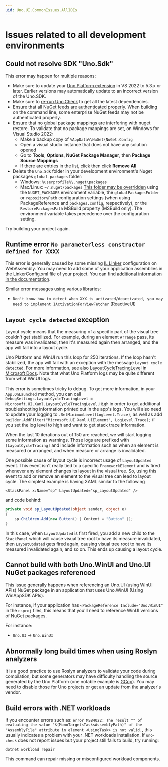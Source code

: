 ```yaml
---
uid: Uno.UI.CommonIssues.AllIDEs
---
```


# Issues related to all development environments

## Could not resolve SDK "Uno.Sdk"

This error may happen for multiple reasons:

- Make sure to update your [Uno Platform extension](https://aka.platform.uno/vs-extension-marketplace) in VS 2022 to 5.3.x or later. Earlier versions may automatically update to an incorrect version of the Uno.SDK.
- Make sure to [re-run Uno.Check](xref:UnoCheck.UsingUnoCheck) to get all the latest dependencies.
- Ensure that all [NuGet feeds are authenticated properly](https://learn.microsoft.com/nuget/consume-packages/consuming-packages-authenticated-feeds). When building on the command line, some enterprise NuGet feeds may not be authenticated properly.
- Ensure that no global package mappings are interfering with nuget restore. To validate that no package mappings are set, on Windows for Visual Studio 2022:
  - Make a backup copy of `%AppData%\NuGet\NuGet.Config`
  - Open a visual studio instance that does not have any solution opened
  - Go to **Tools**, **Options**, **NuGet Package Manager**, then **Package Source Mappings**
  - If there are entries in the list, click then click **Remove All**
- Delete the `Uno.Sdk` folder in your development environment's Nuget packages `global-packages` folder:
  - Windows: `%userprofile%\.nuget\packages`
  - Mac/Linux: `~/.nuget/packages`
  [This folder may be overridden](https://learn.microsoft.com/en-us/nuget/consume-packages/managing-the-global-packages-and-cache-folders) using the `NUGET_PACKAGES` environment variable, the `globalPackagesFolder` or `repositoryPath` configuration settings (when using PackageReference and `packages.config`, respectively), or the `RestorePackagesPath` MSBuild property (MSBuild only). The environment variable takes precedence over the configuration setting.

Try building your project again.

## Runtime error `No parameterless constructor defined for XXXX`

This error is generally caused by some missing [IL Linker](https://github.com/dotnet/runtime/tree/main/src/tools/illink) configuration on WebAssembly. You may need to add some of your application assemblies in the LinkerConfig.xml file of your project. You can find [additional information in the documentation](xref:uno.articles.features.illinker).

Similar error messages using various libraries:

- `Don't know how to detect when XXX is activated/deactivated, you may need to implement IActivationForViewFetcher` (ReactiveUI)

## `Layout cycle detected` exception

Layout cycle means that the measuring of a specific part of the visual tree couldn't get stabilized. For example, during an element `Arrange` pass, its measure was invalidated, then it's measured again then arranged, and the app will fall into a layout cycle.

Uno Platform and WinUI run this loop for 250 iterations. If the loop hasn't stabilized, the app will fail with an exception with the message `Layout cycle detected`. For more information, see also [LayoutCycleTracingLevel in Microsoft Docs](https://learn.microsoft.com/windows/windows-app-sdk/api/winrt/microsoft.ui.xaml.debugsettings.layoutcycletracinglevel). Note that what Uno Platform logs may be quite different from what WinUI logs.

This error is sometimes tricky to debug. To get more information, in your `App.OnLaunched` method, you can call `DebugSettings.LayoutCycleTracingLevel = Microsoft.UI.Xaml.LayoutCycleTracingLevel.High` in order to get additional troubleshooting information printed out in the app's logs. You will also need to update your logging to `.SetMinimumLevel(LogLevel.Trace)`, as well as add `builder.AddFilter("Microsoft.UI.Xaml.UIElement", LogLevel.Trace);` if you set the log level to high and want to get stack trace information.

When the last 10 iterations out of 150 are reached, we will start logging some information as warnings. Those logs are prefixed with `[LayoutCycleTracing]` and include information such as when an element is measured or arranged, and when measure or arrange is invalidated.

One possible cause of layout cycle is incorrect usage of `LayoutUpdated` event. This event isn't really tied to a specific `FrameworkElement` and is fired whenever any element changes its layout in the visual tree. So, using this event to add or remove an element to the visual tree can lead to layout cycle. The simplest example is having XAML similar to the following

```xaml
<StackPanel x:Name="sp" LayoutUpdated="sp_LayoutUpdated" />
```

and code behind:

```csharp
private void sp_LayoutUpdated(object sender, object e)
{
    sp.Children.Add(new Button() { Content = "Button" });
}
```

In this case, when `LayoutUpdated` is first fired, you add a new child to the `StackPanel` which will cause visual tree root to have its measure invalidated, then `LayoutUpdated` gets fired again, causing visual tree root to have its measured invalidated again, and so on. This ends up causing a layout cycle.

## Cannot build with both Uno.WinUI and Uno.UI NuGet packages referenced

This issue generally happens when referencing an Uno.UI (using WinUI APIs) NuGet package in an application that uses Uno.WinUI (Using WinAppSDK APIs).

For instance, if your application has `<PackageReference Include="Uno.WinUI"` in the `csproj` files, this means that you'll need to reference WinUI versions of NuGet packages.

For instance:

- `Uno.UI` -> `Uno.WinUI`

## Abnormally long build times when using Roslyn analyzers

It is a good practice to use Roslyn analyzers to validate your code during compilation, but some generators may have difficulty handling the source generated by the Uno Platform (one notable example is [GCop](https://github.com/Geeksltd/GCop)). You may need to disable those for Uno projects or get an update from the analyzer's vendor.

## Build errors with .NET workloads

If you encounter errors such as: `error MSB4022: The result "" of evaluating the value "$(MonoTargetsTasksAssemblyPath)" of the "AssemblyFile" attribute in element <UsingTask> is not valid.`, this usually indicates a problem with your .NET workloads installation. If `uno-check` does not report issues but your project still fails to build, try running:

  ```dotnetcli
  dotnet workload repair
  ```

This command can repair missing or misconfigured workload components.
